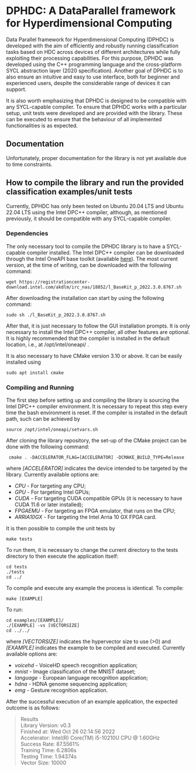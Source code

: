 # DPHDC: A DataParallel framework for Hyperdimensional Computing
Data Parallel framework for Hyperdimensional Computing (DPHDC) is developed with  the aim of efficiently and robustly running classification tasks based on HDC across devices of different architectures while fully exploiting their processing capabilities. For this purpose, DPHDC was developed using the C++ programming language and the cross-platform SYCL abstraction layer (2020 specification).
Another goal of DPHDC is to also ensure an intuitive and easy to
use interface, both for beginner and experienced users, despite the considerable range of devices it can support.

It is also worth emphasizing that DPHDC is designed to be compatible with any SYCL-capable compiler. To ensure that DPHDC works with a particular setup, unit tests were developed and are provided with the library. These can be executed to ensure that the behaviour of all implemented functionalities is as expected.

## Documentation
Unfortunately, proper documentation for the library is not yet available due to time constraints.

## How to compile the library and run the provided classification examples/unit tests
Currently, DPHDC has only been tested on Ubuntu 20.04 LTS and Ubuntu 22.04 LTS using the Intel DPC++ compiler, although, as mentioned previously, it should be compatible with any SYCL-capable compiler.

### Dependencies
The only necessary tool to compile the DPHDC library is to have a SYCL-capable compiler installed.
The Intel DPC++ compiler can be downloaded through the Intel OneAPI base toolkit (available [here](https://www.intel.com/content/www/us/en/developer/tools/oneapi/base-toolkit-download.html)). The most current version, at the time of writing, can be downloaded with the following command:

```
wget https://registrationcenter-download.intel.com/akdlm/irc_nas/18852/l_BaseKit_p_2022.3.0.8767.sh
```

After downloading the installation can start by using the following command:

```
sudo sh ./l_BaseKit_p_2022.3.0.8767.sh
```

After that, it is just necessary to follow the GUI installation prompts.
It is only necessary to install the Intel DPC++ compiler, all other features are optional.
It is highly recommended that the compiler is installed in the default location, i.e., at /opt/intel/oneapi/ .

It is also necessary to have CMake version 3.10 or above. It can be easily installed using 
```
sudo apt install cmake
```
### Compiling and Running
The first step before setting up and compiling the library is sourcing the Intel DPC++ compiler environment.
It is necessary to repeat this step every time the bash environment is reset.
If the compiler is installed in the default path, such can be achieved by

```
source /opt/intel/oneapi/setvars.sh
```

After cloning the library repository, the set-up of the CMake project can be done with the following command:

```
 cmake . -DACCELERATOR_FLAG=[ACCELERATOR] -DCMAKE_BUILD_TYPE=Release
```
where *[ACCELERATOR]* indicates the device intended to be targeted by the library. Currently available options are:

- *CPU* - For targeting any CPU;
- *GPU* - For targeting Intel GPUs;
- *CUDA* - For targeting CUDA compatible GPUs (it is necessary to have CUDA 11.6 or later installed);
- *FPGAEMU* - For targeting an FPGA emulator, that runs on the CPU;
- *ARRIA10GX* - For targeting the Intel Arria 10 GX FPGA card.

It is then possible to compile the unit tests by

```
make tests
```

To run them, it is necessary to change the current directory to the tests directory to then execute the application itself:

```
cd tests
./tests
cd ../
```

To compile and execute any example the process is identical. To compile:

```
make [EXAMPLE]
```

To run:
```
cd examples/[EXAMPLE]/
./[EXAMPLE] -vs [VECTORSIZE]
cd ../../
```

where *[VECTORSIZE]* indicates the hypervector size to use (>0) and *[EXAMPLE]* indicates the example to be compiled and executed. Currently available options are:

- *voicehd* - VoiceHD speech recognition application;
- *mnist* - Image classification of the MNIST dataset;
- *language* - European language recognition application;
- *hdna* - HDNA genome sequencing application;
- *emg* - Gesture recognition application.

After the successful execution of an example application, the expected outcome is as follows:

>Results\
Library Version: v0.3\
Finished at: Wed Oct 26 02:14:56 2022\
Accelerator: Intel(R) Core(TM) i5-10210U CPU @ 1.60GHz\
Success Rate: 87.5561%\
Training Time: 6.2806s\
Testing Time: 1.94374s\
Vector Size: 10000

